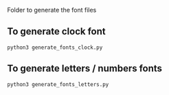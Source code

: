 Folder to generate the font files

## To generate clock font

`python3 generate_fonts_clock.py`

## To generate letters / numbers fonts

`python3 generate_fonts_letters.py`
